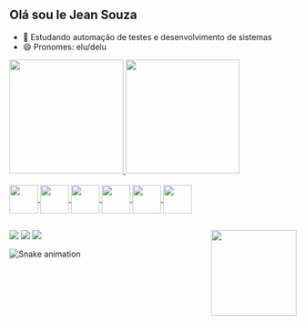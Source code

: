 ## Olá sou le Jean Souza


- 🌱 Estudando automação de testes e desenvolvimento de sistemas
- 😄 Pronomes: elu/delu 

 
 <div>
    <a href="https://github.com/Jean-Souza-3"/>
    <img height="200px" src="https://github-readme-stats.vercel.app/api?username=Jean-Souza-3&theme=dracula&card_width=350&hide=contribs&count_private=true&border_radius=20&show_icons=true,prs">
    <img height="200px" src="https://github-readme-stats.vercel.app/api/top-langs/?username=Jean-Souza-3&theme=dracula&border_radius=20&layout=compact&card_width=350)](https://github.com/anuraghazra/github-readme-stats">
 </div>

  <div style="display: inline_block"><br>
 <img align="center" width="50px" height="50" src="https://cdn.jsdelivr.net/gh/devicons/devicon/icons/ionic/ionic-original.svg">
 <img align="center" width="50px" height="50" src="https://cdn.jsdelivr.net/gh/devicons/devicon/icons/javascript/javascript-original.svg">
 <img align="center" width="50px" height="50" src="https://cdn.jsdelivr.net/gh/devicons/devicon/icons/angularjs/angularjs-original.svg">
 <img align="center" width="50px" height="50" src="https://cdn.jsdelivr.net/gh/devicons/devicon/icons/typescript/typescript-original.svg">
 <img align="center" width="50px" height="50" src="https://cdn.jsdelivr.net/gh/devicons/devicon/icons/html5/html5-original.svg">
 <img align="center" width="50px" height="50" src="https://cdn.jsdelivr.net/gh/devicons/devicon/icons/css3/css3-original.svg">
 
  </div>  
 
 ##
 <div>
    <a href="https://www.linkedin.com/in/jean-souza-b25991247/"><img src="https://img.shields.io/badge/LinkedIn-0077B5?style=for-the-badge&logo=linkedin&logoColor=white"></a>
    <a href="https://wa.me/5515996719509"><img src="https://img.shields.io/badge/WhatsApp-25D366?style=for-the-badge&logo=whatsapp&logoColor=white"></a>
    <a href="mailto:jsouza20603@gmail.com"><img src="https://img.shields.io/badge/Gmail-D14836?style=for-the-badge&logo=gmail&logoColor=white"></a>
 
<img align="right" width="150px" src="https://media.discordapp.net/attachments/1033877403887472690/1033879336123633774/Sequencia_01_2.gif"/>


![Snake animation](https://github.com/Jean-Souza-3/Jean-Souza-3/blob/output/github-contribution-grid-snake.svg)
</div>
